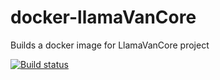 # docker-llamaVanCore
Builds a docker image for LlamaVanCore project

[![Build status](https://travis-ci.org/Nanielito/docker-llamaVanCore.svg?master)](https://travis-ci.org/Nanielito)

